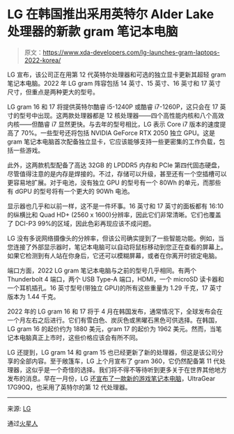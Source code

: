 # LG 在韩国推出采用英特尔 Alder Lake 处理器的新款 gram 笔记本电脑

> 原文：<https://www.xda-developers.com/lg-launches-gram-laptops-2022-korea/>

LG 宣布，该公司正在用第 12 代英特尔处理器和可选的独立显卡更新其超轻 gram 笔记本电脑。2022 年 LG gram 阵容包括 14 英寸、15 英寸、16 英寸和 17 英寸尺寸，但重点是两种更大的型号。

LG gram 16 和 17 将提供英特尔酷睿 i5-1240P 或酷睿 i7-1260P，这只会在 17 英寸的型号中出现。这两款处理器都是 12 核处理器——四个高性能内核和八个高效内核——但酷睿 i7 显然更快。与去年的型号相比，LG 表示 Core i7 版本的速度提高了 70%。一些型号还将包括 NVIDIA GeForce RTX 2050 独立 GPU。这是 gram 笔记本电脑首次配备独立显卡，它应该能够支持一些更密集的工作负载，包括一些游戏。

此外，这两款机型配备了高达 32GB 的 LPDDR5 内存和 PCIe 第四代固态硬盘，尽管值得注意的是内存是焊接的。不过，存储可以升级，甚至还有一个空插槽可以更容易地扩展。对于电池，没有独立 GPU 的型号有一个 80Wh 的单元，而那些有 dGPU 的型号将有一个更大的 90Wh 电池。

显示器也几乎和以前一样，这不是一件坏事。16 英寸和 17 英寸的面板都有 16:10 的纵横比和 Quad HD+ (2560 x 1600)分辨率，因此它们非常清晰。它们也覆盖了 DCI-P3 99%的区域，因此色彩再现应该不成问题。

LG 没有多说网络摄像头的分辨率，但该公司确实提到了一些智能功能。例如，当您连接了外部显示器时，笔记本电脑可以自动将鼠标移动到您正在查看的屏幕上。如果它检测到有人站在你身后，它还可以模糊屏幕，或者在你离开时锁定电脑。

端口方面，2022 LG gram 笔记本电脑与之前的型号几乎相同。有两个 Thunderbolt 4 端口，两个 USB Type-A 端口，HDMI，一个 microSD 读卡器和一个耳机插孔。16 英寸型号(带独立 GPU)的所有这些重量为 1.29 千克，17 英寸版本为 1.44 千克。

2022 年的 LG gram 16 和 17 将于 4 月在韩国发布，通常情况下，全球发布会在一个月左右之后进行。它们有雪白色、炭灰色或黑曜石黑色可供选择。在韩国，LG gram 16 的起价约为 1880 美元，gram 17 的起价为 1962 美元。然而，当笔记本电脑真正上市时，这些价格应该会有所不同。

LG 还提到，LG gram 14 和 gram 15 也已经更新了新的处理器，但这是该公司分享的全部内容。至于敞篷车，LG 上个月宣布了 gram 360，它仍然配备第 11 代处理器，这似乎是一个奇怪的选择。我们将不得不等待听到更多关于在世界其他地方发布的消息。早在一月份，LG 还[宣布了一款新的游戏笔记本电脑](https://www.xda-developers.com/lg-ultragear-17g90q-gaming-laptop-ces-2022/)，UltraGear 17G90Q，也采用了英特尔的第 12 代处理器。

* * *

来源: [LG](https://live.lge.co.kr/lg-lggram-360-view/)

通过[火星人](https://www.gsmarena.com/lg_gram_16_and_17_unveiled_with_12th_gen_intel_cpus_optional_nvidia_rtx_2050_gpu-news-53647.php)